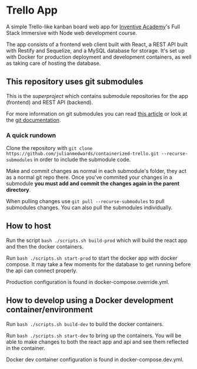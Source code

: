 # Trello App

A simple Trello-like kanban board web app for [Inventive Academy](https://inventiveacademy.io/)'s Full Stack Immersive with Node web development course.

The app consists of a frontend web client built with React, a REST API built with Restify and Sequelize, and a MySQL database for storage. It's set up with Docker for production deployment and development containers, as well as taking care of hosting the database.

## This repository uses git submodules

This is the _superproject_ which contains submodule repositories for the app (frontend) and REST API (backend).

For more information on git submodules you can read [this article](https://gist.github.com/gitaarik/8735255) or look at the [git documentation](https://git-scm.com/docs/gitsubmodules).

### A quick rundown

Clone the repository with `git clone https://github.com/julianmedwards/containerized-trello.git --recurse-submodules` in order to include the submodule code.

Make and commit changes as normal in each submodule's folder, they act as a normal git repo there. Once you've commited your changes in a submodule **you must add and commit the changes again in the parent directory**.

When pulling changes use `git pull --recurse-submodules` to pull submodules changes. You can also pull the submodules individually.

## How to host

Run the script `bash ./scripts.sh build-prod` which will build the react app and then the docker containers.

Run `bash ./scripts.sh start-prod` to start the docker app with docker compose. It may take a few moments for the database to get running before the api can connect properly.

Production configuration is found in docker-compose.override.yml.

## How to develop using a Docker development container/environment

Run `bash ./scripts.sh build-dev` to build the docker containers.

Run `bash ./scripts.sh start-dev` to bring up the containers. You will be able to make changes to both the react app and api and see them reflected in the container.

Docker dev container configuration is found in docker-compose.dev.yml.
